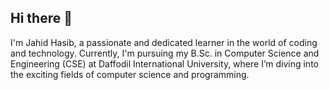 ## Hi there 👋

I'm Jahid Hasib, a passionate and dedicated learner in the world of coding and technology.
Currently, I'm pursuing my B.Sc. in Computer Science and Engineering (CSE) at Daffodil International University, where I’m diving into the exciting fields of computer science and programming.

